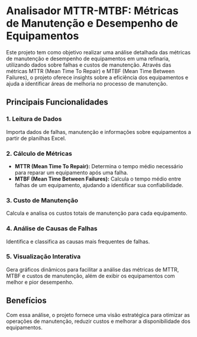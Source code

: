 # Analisador MTTR-MTBF: Métricas de Manutenção e Desempenho de Equipamentos

Este projeto tem como objetivo realizar uma análise detalhada das métricas de manutenção e desempenho de equipamentos em uma refinaria, utilizando dados sobre falhas e custos de manutenção. Através das métricas MTTR (Mean Time To Repair) e MTBF (Mean Time Between Failures), o projeto oferece insights sobre a eficiência dos equipamentos e ajuda a identificar áreas de melhoria no processo de manutenção.

## Principais Funcionalidades

### 1. Leitura de Dados
Importa dados de falhas, manutenção e informações sobre equipamentos a partir de planilhas Excel.

### 2. Cálculo de Métricas
- **MTTR (Mean Time To Repair):** Determina o tempo médio necessário para reparar um equipamento após uma falha.
- **MTBF (Mean Time Between Failures):** Calcula o tempo médio entre falhas de um equipamento, ajudando a identificar sua confiabilidade.

### 3. Custo de Manutenção
Calcula e analisa os custos totais de manutenção para cada equipamento.

### 4. Análise de Causas de Falhas
Identifica e classifica as causas mais frequentes de falhas.

### 5. Visualização Interativa
Gera gráficos dinâmicos para facilitar a análise das métricas de MTTR, MTBF e custos de manutenção, além de exibir os equipamentos com melhor e pior desempenho.

## Benefícios
Com essa análise, o projeto fornece uma visão estratégica para otimizar as operações de manutenção, reduzir custos e melhorar a disponibilidade dos equipamentos.
